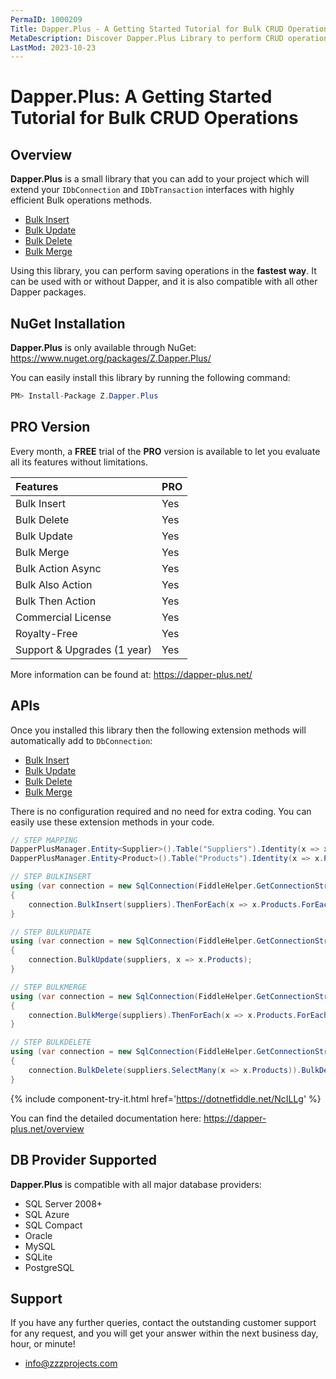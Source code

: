 ```yaml
---
PermaID: 1000209
Title: Dapper.Plus - A Getting Started Tutorial for Bulk CRUD Operations
MetaDescription: Discover Dapper.Plus Library to perform CRUD operations such as BulkInsert, BulkUpdate, BulkDelete, BulkMerge. Learn about Dapper.Plus limitations and how to install it with NuGet.
LastMod: 2023-10-23
---
```


# Dapper.Plus: A Getting Started Tutorial for Bulk CRUD Operations

## Overview

**Dapper.Plus** is a small library that you can add to your project which will extend your `IDbConnection` and `IDbTransaction` interfaces with highly efficient Bulk operations methods.

- <a href="https://dapper-plus.net/bulk-insert" target="_blank">Bulk Insert</a>
- <a href="https://dapper-plus.net/bulk-update" target="_blank">Bulk Update</a>
- <a href="https://dapper-plus.net/bulk-delete" target="_blank">Bulk Delete</a>
- <a href="https://dapper-plus.net/bulk-merge" target="_blank">Bulk Merge</a>

Using this library, you can perform saving operations in the **fastest way**. It can be used with or without Dapper, and it is also compatible with all other Dapper packages.

## NuGet Installation

**Dapper.Plus** is only available through NuGet: <a href="https://www.nuget.org/packages/Z.Dapper.Plus/" target="_blank">https://www.nuget.org/packages/Z.Dapper.Plus/</a>

You can easily install this library by running the following command:

```csharp
PM> Install-Package Z.Dapper.Plus
```

## PRO Version

Every month, a **FREE** trial of the **PRO** version is available to let you evaluate all its features without limitations.

| Features | PRO |
| :---------- | :----- |
| Bulk Insert | Yes |
| Bulk Delete | Yes |
| Bulk Update | Yes |
| Bulk Merge | Yes |
| Bulk Action Async | Yes |
| Bulk Also Action | Yes |
| Bulk Then Action | Yes |
| Commercial License | Yes |
| Royalty-Free | Yes |
| Support & Upgrades (1 year) | Yes |

More information can be found at: <a href="https://dapper-plus.net/" target="_blank">https://dapper-plus.net/</a>

## APIs

Once you installed this library then the following extension methods will automatically add to `DbConnection`:

- <a href="https://dapper-plus.net/bulk-insert" target="_blank">Bulk Insert</a>
- <a href="https://dapper-plus.net/bulk-update" target="_blank">Bulk Update</a>
- <a href="https://dapper-plus.net/bulk-delete" target="_blank">Bulk Delete</a>
- <a href="https://dapper-plus.net/bulk-merge" target="_blank">Bulk Merge</a>

There is no configuration required and no need for extra coding. You can easily use these extension methods in your code.

```csharp
// STEP MAPPING
DapperPlusManager.Entity<Supplier>().Table("Suppliers").Identity(x => x.SupplierID);
DapperPlusManager.Entity<Product>().Table("Products").Identity(x => x.ProductID);

// STEP BULKINSERT
using (var connection = new SqlConnection(FiddleHelper.GetConnectionStringSqlServerW3Schools()))
{
	connection.BulkInsert(suppliers).ThenForEach(x => x.Products.ForEach(y => y.SupplierID =  x.SupplierID)).ThenBulkInsert(x => x.Products);
}

// STEP BULKUPDATE
using (var connection = new SqlConnection(FiddleHelper.GetConnectionStringSqlServerW3Schools()))
{
	connection.BulkUpdate(suppliers, x => x.Products);
}

// STEP BULKMERGE
using (var connection = new SqlConnection(FiddleHelper.GetConnectionStringSqlServerW3Schools()))
{
	connection.BulkMerge(suppliers).ThenForEach(x => x.Products.ForEach(y => y.SupplierID =  x.SupplierID)).ThenBulkMerge(x => x.Products);
}

// STEP BULKDELETE
using (var connection = new SqlConnection(FiddleHelper.GetConnectionStringSqlServerW3Schools()))
{
	connection.BulkDelete(suppliers.SelectMany(x => x.Products)).BulkDelete(suppliers);
}
```
{% include component-try-it.html href='https://dotnetfiddle.net/NcILLg' %}

You can find the detailed documentation here: <a href="https://dapper-plus.net/overview" target="_blank">https://dapper-plus.net/overview</a>

## DB Provider Supported

**Dapper.Plus** is compatible with all major database providers:

- SQL Server 2008+
- SQL Azure
- SQL Compact
- Oracle
- MySQL
- SQLite
- PostgreSQL

## Support

If you have any further queries, contact the outstanding customer support for any request, and you will get your answer within the next business day, hour, or minute!
- <a href="mailto:info@zzzprojects.com">info@zzzprojects.com</a>
